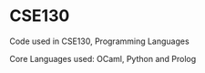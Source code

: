 CSE130
======
Code used in CSE130, Programming Languages

Core Languages used: OCaml, Python and Prolog
